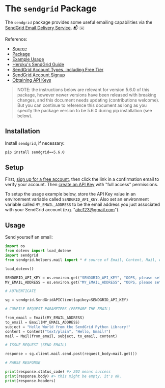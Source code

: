 # The `sendgrid` Package

The `sendgrid` package provides some useful emailing capabilities via the [SendGrid Email Delivery Service](https://sendgrid.com/solutions/email-api/). :mailbox_with_mail: :envelope:

Reference:

  + [Source](https://github.com/sendgrid/sendgrid-python)
  + [Package](https://pypi.python.org/pypi/sendgrid)
  + [Example Usage](https://github.com/sendgrid/sendgrid-python/blob/master/examples/helpers/mail/mail_example.py)
  + [Heroku's SendGrid Guide](https://devcenter.heroku.com/articles/sendgrid)
  + [SendGrid Account Types, including Free Tier](https://sendgrid.com/pricing/)
  + [SendGrid Account Signup](https://signup.sendgrid.com/)
  + [Obtaining API Keys](https://app.sendgrid.com/settings/api_keys)

> NOTE: the instructions below are relevant for version 5.6.0 of this package, however newer versions have been released with breaking changes, and this document needs updating (contributions welcome). But you can continue to reference this document as long as you specify the package version to be 5.6.0 during pip installation (see below).

## Installation

Install `sendgrid`, if necessary:

```sh
pip install sendgrid==5.6.0
```

## Setup

First, [sign up for a free account](https://signup.sendgrid.com/), then click the link in a confirmation email to verify your account. Then [create an API Key](https://app.sendgrid.com/settings/api_keys) with "full access" permissions.

To setup the usage example below, store the API Key value in an environment variable called `SENDGRID_API_KEY`. Also set an environment variable called `MY_EMAIL_ADDRESS` to be the email address you just associated with your SendGrid account (e.g. "abc123@gmail.com").

## Usage

Send yourself an email:

```python
import os
from dotenv import load_dotenv
import sendgrid
from sendgrid.helpers.mail import * # source of Email, Content, Mail, etc.

load_dotenv()

SENDGRID_API_KEY = os.environ.get("SENDGRID_API_KEY", "OOPS, please set env var called 'SENDGRID_API_KEY'")
MY_EMAIL_ADDRESS = os.environ.get("MY_EMAIL_ADDRESS", "OOPS, please set env var called 'MY_EMAIL_ADDRESS'")

# AUTHENTICATE

sg = sendgrid.SendGridAPIClient(apikey=SENDGRID_API_KEY)

# COMPILE REQUEST PARAMETERS (PREPARE THE EMAIL)

from_email = Email(MY_EMAIL_ADDRESS)
to_email = Email(MY_EMAIL_ADDRESS)
subject = "Hello World from the SendGrid Python Library!"
content = Content("text/plain", "Hello, Email!")
mail = Mail(from_email, subject, to_email, content)

# ISSUE REQUEST (SEND EMAIL)

response = sg.client.mail.send.post(request_body=mail.get())

# PARSE RESPONSE

print(response.status_code) #> 202 means success
print(response.body) #> this might be empty. it's ok.
print(response.headers)
```
